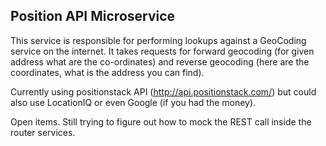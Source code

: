 ## Position API Microservice
This service is responsible for performing lookups against a GeoCoding service on the internet.
It takes requests for forward geocoding (for given address what are the co-ordinates) and reverse geocoding 
(here are the coordinates, what is the address you can find).

Currently using positionstack API (http://api.positionstack.com/) but could also use LocationIQ or
even Google (if you had the money).

Open items. Still trying to figure out how to mock the REST call inside the router services.